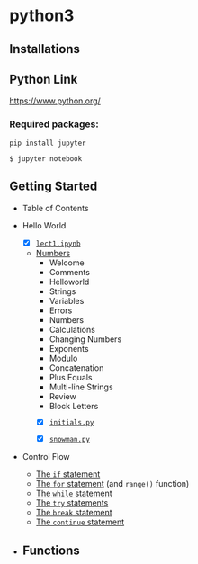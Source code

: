 # python3

## Installations
## Python Link ##
https://www.python.org/


### Required packages:
```commandline
pip install jupyter
```
```commandline
$ jupyter notebook
```

## Getting Started
- Table of Contents
- Hello World

  - [x] [`lect1.ipynb`](https://github.com/JTL66/python3/blob/main/lec1.ipynb)
  - [Numbers](https://github.com/JTL66/python3/blob/main/Helloworld/numbers.ipynb) 
    - Welcome
    - Comments
    - Helloworld
    - Strings
    - Variables
    - Errors
    - Numbers
    - Calculations
    - Changing Numbers
    - Exponents
    - Modulo
    - Concatenation
    - Plus Equals
    - Multi-line Strings
    - Review
    - Block Letters
    - [x] [`initials.py`](https://github.com/JTL66/python3/blob/main/initials.py)
    - [x] [`snowman.py`](https://github.com/JTL66/python3/blob/main/snowman.py)


- Control Flow
    - [The `if` statement](https://github.com/JTL66/python3/blob/main/test_if.py)
    - [The `for` statement](https://github.com/JTL66/python3/blob/main/test_for.py) (and `range()` function)
    - [The `while` statement](https://github.com/JTL66/python3/blob/main/test_while.py)
    - [The `try` statements](https://github.com/JTL66/python3/blob/main/test_try.py)
    - [The `break` statement](https://github.com/JTL66/python3/blob/main/test_break.py)
    - [The `continue` statement](https://github.com/JTL66/python3/blob/main/test_continue.py)

- Functions
    - 
    